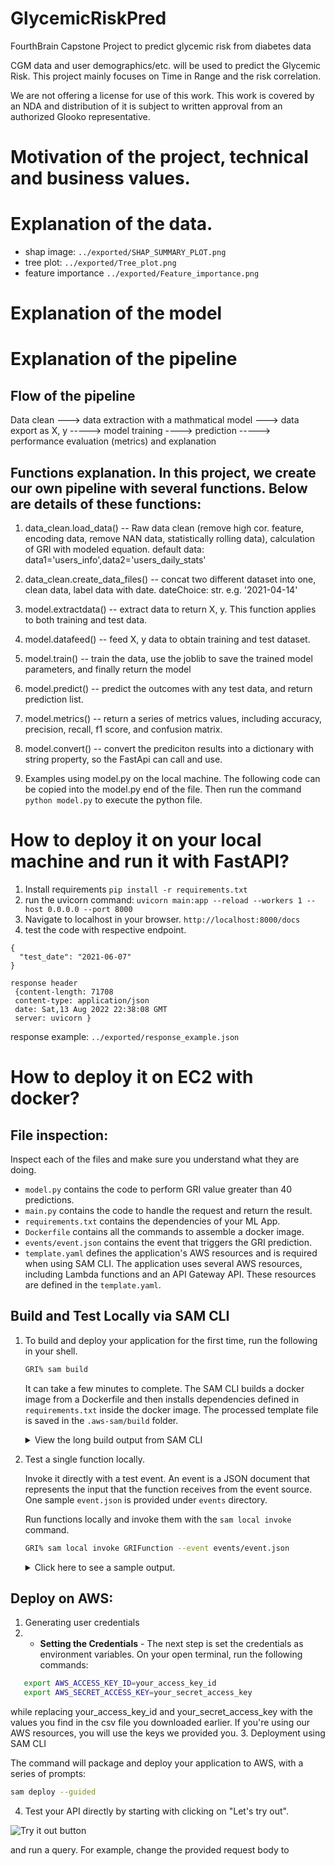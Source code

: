 # GlycemicRiskPred
FourthBrain Capstone Project to predict glycemic risk from diabetes data

CGM data and user demographics/etc. will be used to predict the Glycemic Risk. This project mainly focuses on Time in Range and the risk correlation.

We are not offering a license for use of this work. This work is covered by an NDA and distribution of it is subject to written approval from an authorized Glooko representative.
# Motivation of the project, technical and business values.
# Explanation of the data. 
- shap image: `../exported/SHAP_SUMMARY_PLOT.png`
- tree plot: `../exported/Tree_plot.png`
- feature importance `../exported/Feature_importance.png`
# Explanation of the model

# Explanation of the pipeline
## Flow of the pipeline
Data clean ---> data extraction with a mathmatical model ---> data export as X, y -----> model training ----> prediction -----> performance evaluation (metrics) and explanation
## Functions explanation. In this project, we create our own pipeline with several functions. Below are details of these functions:
1. data_clean.load_data() -- Raw data clean (remove high cor. feature, encoding data, remove NAN data, statistically rolling data), calculation of GRI with modeled equation.
    default data: data1='users_info',data2='users_daily_stats'
2. data_clean.create_data_files() -- concat two different dataset into one, clean data, label data with date.
    dateChoice: str. e.g. '2021-04-14'
3. model.extractdata() -- extract data to return X, y. This function applies to both training and test data.
4. model.datafeed() -- feed X, y data to obtain training and test dataset.
5. model.train() -- train the data, use the joblib to save the trained model parameters, and finally return the model
6. model.predict() -- predict the outcomes with any test data, and return prediction list.
7. model.metrics() -- return a series of metrics values, including accuracy, precision, recall,  f1 score, and confusion matrix.
8. model.convert() -- convert the prediciton results into a dictionary with string property, so the FastApi can call and use.

9. Examples using model.py on the local machine. The following code can be copied into the model.py end of the file. Then run the command `python model.py` to execute the python file.
<!-- #if __name__ == "__main__":
    #dateChoice = '2021-04-14'
    #test_date = '2021-06-07'
    #users_ds_df, users_info_df = load_data()
    #X_train, X_test, y_train, y_test = datafeed(dateChoice, users_ds_df, users_info_df)
    #model = train(X_train, y_train)
    #X_test,y_test = extractdata(test_date, users_ds_df, users_info_df)
    
    #print(X_train.shape, y_train.shape)
    #print(X_test.shape, y_test.shape)

    #prediction_list = predict(X_test).model
    #metrics = metrics(y_test, prediction_list)
    #print(metrics)
    #output = convert(prediction_list)
    #print(output)
    ##Use shap to explain visulizae importance rank
    #model_file = Path(BASE_DIR).joinpath(f"{'XGBC'}.joblib")
    #model = joblib.load(model_file)

    #shap.summary_plot(gbm_shap_values, X_train)
    #explainer = shap.TreeExplainer(model)
    #shap_val = explainer.shap_values(X_test)
    #shap.summary_plot(shap_val, X_test) -->

# How to deploy it on your local machine and run it with FastAPI?
1. Install requirements 
`pip install -r requirements.txt`
2. run the uvicorn command:
`uvicorn main:app --reload --workers 1 --host 0.0.0.0 --port 8000`
3. Navigate to localhost in your browser.
`http://localhost:8000/docs`
4. test the code with respective endpoint.
```
{
  "test_date": "2021-06-07"
}
```
```
response header
 {content-length: 71708 
 content-type: application/json 
 date: Sat,13 Aug 2022 22:38:08 GMT 
 server: uvicorn }
```

response example: `../exported/response_example.json`

# How to deploy it on EC2 with docker?
## File inspection:
  Inspect each of the files and make sure you understand what they are doing.
   - `model.py` contains the code to perform GRI value greater than 40 predictions.
   - `main.py` contains the code to handle the request and return the result.
   - `requirements.txt` contains the dependencies of your ML App.
   - `Dockerfile` contains all the commands to assemble a docker image.
   - `events/event.json` contains the event that triggers the GRI prediction.
   - `template.yaml` defines the application's AWS resources and is required when using SAM CLI.
      The application uses several AWS resources, including Lambda functions and an API Gateway API. These resources are defined in the `template.yaml`. 

## Build and Test Locally via SAM CLI
1. To build and deploy your application for the first time, run the following in your shell. 

   ```bash
   GRI% sam build
    ```
   It can take a few minutes to complete. The SAM CLI builds a docker image from a Dockerfile and then installs dependencies defined in `requirements.txt` inside the docker image. The processed template file is saved in the `.aws-sam/build` folder. 

   <details>
   <summary>View the long build output from SAM CLI </summary>
2. Test a single function locally. 

   Invoke it directly with a test event. An event is a JSON document that represents the input that the function receives from the event source. One sample `event.json` is provided under `events` directory.

   Run functions locally and invoke them with the `sam local invoke` command.

   ```bash
   GRI% sam local invoke GRIFunction --event events/event.json
   ```

   <details>
   <summary> Click here to see a sample output.</summary>

## Deploy on AWS:
1. Generating user credentials
2.    - **Setting the Credentials** - The next step is set the credentials as environment variables. On your open terminal, run the following commands:

   ```bash
      export AWS_ACCESS_KEY_ID=your_access_key_id
      export AWS_SECRET_ACCESS_KEY=your_secret_access_key
   ```
   while replacing your_access_key_id and your_secret_access_key with the values you find in the csv file you downloaded earlier. If you're using our AWS resources, you will use the keys we provided you.
3. Deployment using SAM CLI

   The command will package and deploy your application to AWS, with a series of prompts:

   ```bash
   sam deploy --guided
   ```
4. Test your API directly by starting with clicking on "Let's try out".

![Try it out button](images/try_it_out.png)

and run a query. For example, change the provided request body to



